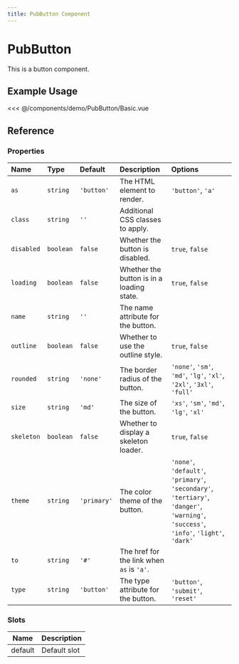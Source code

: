 ```yaml
---
title: PubButton Component
---
```


<script setup>
import Basic from './demo/PubButton/Basic.vue';
</script>

# PubButton

This is a button component.

## Example Usage

<demo-container>
  <basic/>
</demo-container>

<<< @/components/demo/PubButton/Basic.vue

## Reference

### Properties

| Name | Type | Default | Description | Options |
| :--- | :--- | :--- | :--- | :--- |
| `as` | `string` | `'button'` | The HTML element to render. | `'button'`, `'a'` |
| `class` | `string` | `''` | Additional CSS classes to apply. | |
| `disabled` | `boolean` | `false` | Whether the button is disabled. | `true`, `false` |
| `loading` | `boolean` | `false` | Whether the button is in a loading state. | `true`, `false` |
| `name` | `string` | `''` | The name attribute for the button. | |
| `outline` | `boolean` | `false` | Whether to use the outline style. | `true`, `false` |
| `rounded` | `string` | `'none'` | The border radius of the button. | `'none'`, `'sm'`, `'md'`, `'lg'`, `'xl'`, `'2xl'`, `'3xl'`, `'full'` |
| `size` | `string` | `'md'` | The size of the button. | `'xs'`, `'sm'`, `'md'`, `'lg'`, `'xl'` |
| `skeleton` | `boolean` | `false` | Whether to display a skeleton loader. | `true`, `false` |
| `theme` | `string` | `'primary'` | The color theme of the button. | `'none'`, `'default'`, `'primary'`, `'secondary'`, `'tertiary'`, `'danger'`, `'warning'`, `'success'`, `'info'`, `'light'`, `'dark'` |
| `to` | `string` | `'#'` | The href for the link when `as` is `'a'`. | |
| `type` | `string` | `'button'` | The type attribute for the button. | `'button'`, `'submit'`, `'reset'` |

### Slots

| Name | Description |
| ---- | ----------- |
| default | Default slot |
